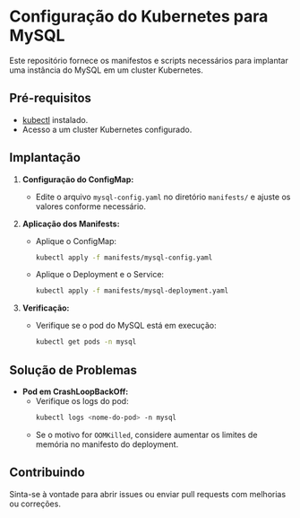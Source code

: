 # Configuração do Kubernetes para MySQL

Este repositório fornece os manifestos e scripts necessários para implantar uma instância do MySQL em um cluster Kubernetes.

## Pré-requisitos

- [kubectl](https://kubernetes.io/docs/tasks/tools/install-kubectl/) instalado.
- Acesso a um cluster Kubernetes configurado.

## Implantação

1. **Configuração do ConfigMap:**
   - Edite o arquivo `mysql-config.yaml` no diretório `manifests/` e ajuste os valores conforme necessário.

2. **Aplicação dos Manifests:**
   - Aplique o ConfigMap:
     ```bash
     kubectl apply -f manifests/mysql-config.yaml
     ```
   - Aplique o Deployment e o Service:
     ```bash
     kubectl apply -f manifests/mysql-deployment.yaml
     ```

3. **Verificação:**
   - Verifique se o pod do MySQL está em execução:
     ```bash
     kubectl get pods -n mysql
     ```

## Solução de Problemas

- **Pod em CrashLoopBackOff:**
  - Verifique os logs do pod:
    ```bash
    kubectl logs <nome-do-pod> -n mysql
    ```
  - Se o motivo for `OOMKilled`, considere aumentar os limites de memória no manifesto do deployment.

## Contribuindo

Sinta-se à vontade para abrir issues ou enviar pull requests com melhorias ou correções.